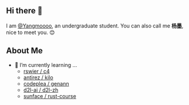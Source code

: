 ## Hi there 🥰

I am [@Yangmoooo](https://yangmoooo.github.io/), an undergraduate student. You can also call me **杨墨**, nice to meet you. 😊

## About Me

- 🌱 I’m currently learning ...
  - [rswier / c4](https://github.com/rswier/c4)
  - [antirez / kilo](https://github.com/antirez/kilo)
  - [codeplea / genann](https://github.com/codeplea/genann)
  - [d2l-ai / d2l-zh](https://github.com/d2l-ai/d2l-zh)
  - [sunface / rust-course](https://github.com/sunface/rust-course)
